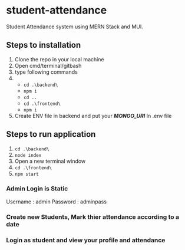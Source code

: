 # student-attendance
Student Attendance system using MERN Stack and MUI. 

## Steps to installation 
1. Clone the repo in your local machine
2. Open cmd/terminal/gitbash
3. type following commands
4. - ```cd .\backend\```
   - ```npm i```
   - ```cd ..```
   - ```cd .\frontend\```
   - ```npm i```
5.  Create ENV file in backend and put your ***MONGO_URI*** In .env file

## Steps to run application
1. ```cd .\backend\```
2. ```node index```
3. Open a new terminal window
4. ```cd .\frontend\```
5. ```npm start```

### Admin Login is Static 
Username : admin
Password : adminpass

### Create new Students, Mark thier attendance according to a date
### Login as student and view your profile and attendance

